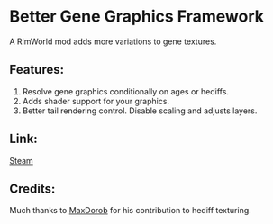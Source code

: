 # Better Gene Graphics Framework
A RimWorld mod adds more variations to gene textures.

## Features:
1. Resolve gene graphics conditionally on ages or hediffs.
2. Adds shader support for your graphics.
3. Better tail rendering control. Disable scaling and adjusts layers.

## Link:
[Steam](https://steamcommunity.com/workshop/filedetails/?id=2880940958)

## Credits:
Much thanks to [MaxDorob](https://github.com/MaxDorob) for his contribution to hediff texturing.
